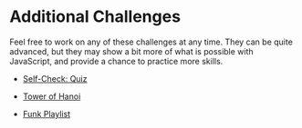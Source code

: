 # Additional Challenges
Feel free to work on any of these challenges at any time. They can be quite advanced, but they may show a bit more of what is possible with JavaScript, and provide a chance to practice more skills.

- [Self-Check: Quiz](https://www.codequizzes.com/javascript/beginner/operators-conditionals-loops-arrays)

- [Tower of Hanoi](https://www.mathsisfun.com/games/towerofhanoi.html)

- [Funk Playlist](FunkPlaylistChallenge.md)
